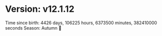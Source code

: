 # Version: v12.1.12
Time since birth: 4426 days, 106225 hours, 6373500 minutes, 382410000 seconds
Season: Autumn 🍁

